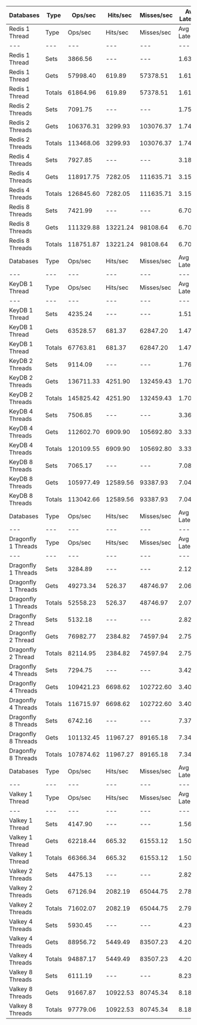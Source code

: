 | Databases | Type | Ops/sec | Hits/sec | Misses/sec | Avg Latency | p50 Latency | p99 Latency | p99.9 Latency | KB/sec |
| --- | --- | --- | --- | --- | --- | --- | --- | --- | --- |
| Redis 1 Thread | Type | Ops/sec | Hits/sec | Misses/sec | Avg Latency | p50 Latency | p99 Latency | p99.9 Latency | KB/sec |
| --- | --- | --- | --- | --- | --- | --- | --- | --- | --- |
Redis 1 Thread | Sets | 3866.56 | --- | --- | 1.63021 | 1.59900 | 2.57500 | 6.20700 | 4047.78 |
Redis 1 Thread | Gets | 57998.40 | 619.89 | 57378.51 | 1.61510 | 1.58300 | 2.55900 | 6.23900 | 2830.84 |
Redis 1 Thread | Totals | 61864.96 | 619.89 | 57378.51 | 1.61605 | 1.58300 | 2.55900 | 6.23900 | 6878.62 |
Redis 2 Threads | Sets | 7091.75 | --- | --- | 1.75219 | 1.59900 | 3.87100 | 9.21500 | 7424.13 |
Redis 2 Threads | Gets | 106376.31 | 3299.93 | 103076.37 | 1.74657 | 1.58300 | 3.90300 | 9.85500 | 7363.54 |
Redis 2 Threads | Totals | 113468.06 | 3299.93 | 103076.37 | 1.74692 | 1.58300 | 3.90300 | 9.79100 | 14787.67 |
Redis 4 Threads | Sets | 7927.85 | --- | --- | 3.18841 | 3.07100 | 7.13500 | 15.61500 | 8299.41 |
Redis 4 Threads | Gets | 118917.75 | 7282.05 | 111635.71 | 3.15299 | 3.03900 | 6.91100 | 15.80700 | 11838.77 |
Redis 4 Threads | Totals | 126845.60 | 7282.05 | 111635.71 | 3.15520 | 3.05500 | 6.94300 | 15.80700 | 20138.18 |
Redis 8 Threads | Sets | 7421.99 | --- | --- | 6.70886 | 6.30300 | 16.19100 | 47.10300 | 7769.85 |
Redis 8 Threads | Gets | 111329.88 | 13221.24 | 98108.64 | 6.70900 | 6.30300 | 16.63900 | 47.10300 | 17512.21 |
Redis 8 Threads | Totals | 118751.87 | 13221.24 | 98108.64 | 6.70900 | 6.30300 | 16.63900 | 47.10300 | 25282.06 |
| Databases | Type | Ops/sec | Hits/sec | Misses/sec | Avg Latency | p50 Latency | p99 Latency | p99.9 Latency | KB/sec |
| --- | --- | --- | --- | --- | --- | --- | --- | --- | --- |
| KeyDB 1 Thread | Type | Ops/sec | Hits/sec | Misses/sec | Avg Latency | p50 Latency | p99 Latency | p99.9 Latency | KB/sec |
| --- | --- | --- | --- | --- | --- | --- | --- | --- | --- |
KeyDB 1 Thread | Sets | 4235.24 | --- | --- | 1.51931 | 1.47100 | 2.49500 | 6.17500 | 4433.73 |
KeyDB 1 Thread | Gets | 63528.57 | 681.37 | 62847.20 | 1.47258 | 1.44700 | 2.23900 | 5.05500 | 3103.14 |
KeyDB 1 Thread | Totals | 67763.81 | 681.37 | 62847.20 | 1.47550 | 1.44700 | 2.25500 | 5.15100 | 7536.88 |
KeyDB 2 Threads | Sets | 9114.09 | --- | --- | 1.76728 | 1.54300 | 7.42300 | 11.00700 | 9541.25 |
KeyDB 2 Threads | Gets | 136711.33 | 4251.90 | 132459.43 | 1.70342 | 1.53500 | 4.19100 | 10.75100 | 9474.35 |
KeyDB 2 Threads | Totals | 145825.42 | 4251.90 | 132459.43 | 1.70741 | 1.53500 | 4.28700 | 10.81500 | 19015.60 |
KeyDB 4 Threads | Sets | 7506.85 | --- | --- | 3.36686 | 3.26300 | 8.57500 | 16.38300 | 7858.68 |
KeyDB 4 Threads | Gets | 112602.70 | 6909.90 | 105692.80 | 3.33640 | 3.23100 | 8.57500 | 15.93500 | 11224.70 |
KeyDB 4 Threads | Totals | 120109.55 | 6909.90 | 105692.80 | 3.33830 | 3.23100 | 8.57500 | 15.99900 | 19083.38 |
KeyDB 8 Threads | Sets | 7065.17 | --- | --- | 7.08361 | 6.55900 | 19.58300 | 49.66300 | 7396.30 |
KeyDB 8 Threads | Gets | 105977.49 | 12589.56 | 93387.93 | 7.04423 | 6.55900 | 19.19900 | 51.71100 | 16674.25 |
KeyDB 8 Threads | Totals | 113042.66 | 12589.56 | 93387.93 | 7.04669 | 6.55900 | 19.19900 | 51.71100 | 24070.55 |
| Databases | Type | Ops/sec | Hits/sec | Misses/sec | Avg Latency | p50 Latency | p99 Latency | p99.9 Latency | KB/sec |
| --- | --- | --- | --- | --- | --- | --- | --- | --- | --- |
| Dragonfly 1 Threads | Type | Ops/sec | Hits/sec | Misses/sec | Avg Latency | p50 Latency | p99 Latency | p99.9 Latency | KB/sec |
| --- | --- | --- | --- | --- | --- | --- | --- | --- | --- |
Dragonfly 1 Threads | Sets | 3284.89 | --- | --- | 2.12327 | 1.83900 | 5.02300 | 10.68700 | 3438.85 |
Dragonfly 1 Threads | Gets | 49273.34 | 526.37 | 48746.97 | 2.06880 | 1.83100 | 4.54300 | 8.06300 | 2404.72 |
Dragonfly 1 Threads | Totals | 52558.23 | 526.37 | 48746.97 | 2.07220 | 1.83100 | 4.57500 | 8.57500 | 5843.56 |
Dragonfly 2 Thread | Sets | 5132.18 | --- | --- | 2.82121 | 2.67100 | 9.21500 | 15.23100 | 5372.72 |
Dragonfly 2 Thread | Gets | 76982.77 | 2384.82 | 74597.94 | 2.75375 | 2.65500 | 7.51900 | 14.01500 | 5325.57 |
Dragonfly 2 Thread | Totals | 82114.95 | 2384.82 | 74597.94 | 2.75797 | 2.65500 | 7.58300 | 14.14300 | 10698.29 |
Dragonfly 4 Threads | Sets | 7294.75 | --- | --- | 3.42215 | 3.55100 | 8.19100 | 17.40700 | 7636.64 |
Dragonfly 4 Threads | Gets | 109421.23 | 6698.62 | 102722.60 | 3.40662 | 3.53500 | 8.25500 | 17.66300 | 10891.44 |
Dragonfly 4 Threads | Totals | 116715.97 | 6698.62 | 102722.60 | 3.40759 | 3.53500 | 8.25500 | 17.53500 | 18528.08 |
Dragonfly 8 Threads | Sets | 6742.16 | --- | --- | 7.37521 | 6.91100 | 23.80700 | 61.18300 | 7058.16 |
Dragonfly 8 Threads | Gets | 101132.45 | 11967.27 | 89165.18 | 7.34255 | 6.84700 | 24.44700 | 60.15900 | 15865.04 |
Dragonfly 8 Threads | Totals | 107874.62 | 11967.27 | 89165.18 | 7.34459 | 6.87900 | 24.44700 | 60.15900 | 22923.20 |
| Databases | Type | Ops/sec | Hits/sec | Misses/sec | Avg Latency | p50 Latency | p99 Latency | p99.9 Latency | KB/sec |
| --- | --- | --- | --- | --- | --- | --- | --- | --- | --- |
| Valkey 1 Thread | Type | Ops/sec | Hits/sec | Misses/sec | Avg Latency | p50 Latency | p99 Latency | p99.9 Latency | KB/sec |
| --- | --- | --- | --- | --- | --- | --- | --- | --- | --- |
Valkey 1 Thread | Sets | 4147.90 | --- | --- | 1.56111 | 1.39900 | 5.88700 | 8.83100 | 4342.30 |
Valkey 1 Thread | Gets | 62218.44 | 665.32 | 61553.12 | 1.50287 | 1.39900 | 3.53500 | 6.94300 | 3037.15 |
Valkey 1 Thread | Totals | 66366.34 | 665.32 | 61553.12 | 1.50651 | 1.39900 | 3.61500 | 8.06300 | 7379.45 |
Valkey 2 Threads | Sets | 4475.13 | --- | --- | 2.82721 | 2.17500 | 7.67900 | 13.18300 | 4684.87 |
Valkey 2 Threads | Gets | 67126.94 | 2082.19 | 65044.75 | 2.78843 | 2.19100 | 7.45500 | 14.27100 | 4646.45 |
Valkey 2 Threads | Totals | 71602.07 | 2082.19 | 65044.75 | 2.79085 | 2.19100 | 7.48700 | 14.20700 | 9331.32 |
Valkey 4 Threads | Sets | 5930.45 | --- | --- | 4.23809 | 3.99900 | 10.43100 | 20.99100 | 6208.40 |
Valkey 4 Threads | Gets | 88956.72 | 5449.49 | 83507.23 | 4.20407 | 3.99900 | 10.43100 | 20.73500 | 8858.16 |
Valkey 4 Threads | Totals | 94887.17 | 5449.49 | 83507.23 | 4.20620 | 3.99900 | 10.43100 | 20.86300 | 15066.56 |
Valkey 8 Threads | Sets | 6111.19 | --- | --- | 8.23618 | 7.80700 | 22.65500 | 61.18300 | 6397.61 |
Valkey 8 Threads | Gets | 91667.87 | 10922.53 | 80745.34 | 8.18079 | 7.77500 | 22.27100 | 59.90300 | 14455.81 |
Valkey 8 Threads | Totals | 97779.06 | 10922.53 | 80745.34 | 8.18425 | 7.77500 | 22.27100 | 59.90300 | 20853.43 |
